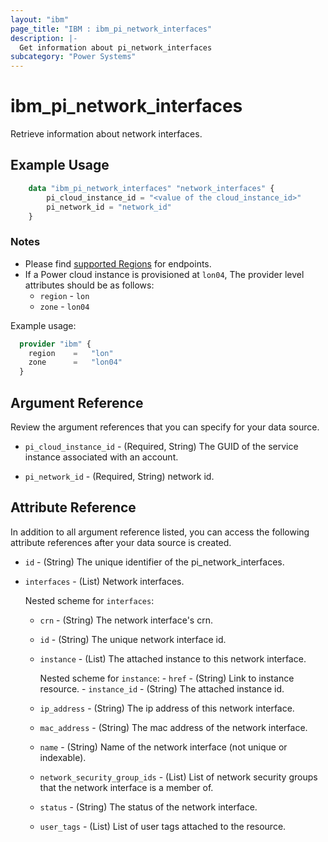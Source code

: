 ```yaml
---
layout: "ibm"
page_title: "IBM : ibm_pi_network_interfaces"
description: |-
  Get information about pi_network_interfaces
subcategory: "Power Systems"
---
```


# ibm_pi_network_interfaces

Retrieve information about network interfaces.

## Example Usage

```terraform
    data "ibm_pi_network_interfaces" "network_interfaces" {
        pi_cloud_instance_id = "<value of the cloud_instance_id>"
        pi_network_id = "network_id"
    }
```

### Notes

- Please find [supported Regions](https://cloud.ibm.com/apidocs/power-cloud#endpoint) for endpoints.
- If a Power cloud instance is provisioned at `lon04`, The provider level attributes should be as follows:
  - `region` - `lon`
  - `zone` - `lon04`
  
Example usage:

  ```terraform
    provider "ibm" {
      region    =   "lon"
      zone      =   "lon04"
    }
  ```

## Argument Reference

Review the argument references that you can specify for your data source.

- `pi_cloud_instance_id` - (Required, String) The GUID of the service instance associated with an account.

- `pi_network_id` - (Required, String) network id.

## Attribute Reference

In addition to all argument reference listed, you can access the following attribute references after your data source is created.

- `id` - (String) The unique identifier of the pi_network_interfaces.
- `interfaces` - (List) Network interfaces.
  
  Nested scheme for `interfaces`:
  - `crn` - (String) The network interface's crn.
  - `id` - (String) The unique network interface id.
  - `instance` - (List) The attached instance to this network interface.

      Nested scheme for `instance`:
        - `href` - (String) Link to instance resource.
        - `instance_id` - (String) The attached instance id.
  - `ip_address` - (String) The ip address of this network interface.
  - `mac_address` - (String) The mac address of the network interface.
  - `name` - (String) Name of the network interface (not unique or indexable).
  - `network_security_group_ids` - (List) List of network security groups that the network interface is a member of.
  - `status` - (String) The status of the network interface.
  - `user_tags` - (List) List of user tags attached to the resource.
